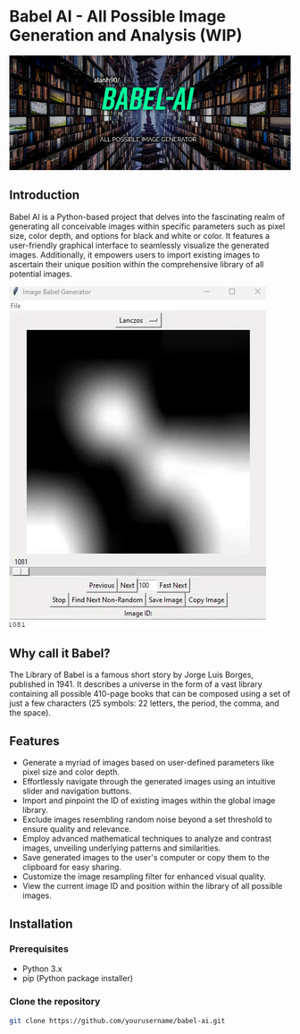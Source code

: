 # Babel AI - All Possible Image Generation and Analysis (WIP)
![Babel Cover](images/babel_cover.png)

## Introduction
Babel AI is a Python-based project that delves into the fascinating realm of generating all conceivable images within specific parameters such as pixel size, color depth, and options for black and white or color. It features a user-friendly graphical interface to seamlessly visualize the generated images. Additionally, it empowers users to import existing images to ascertain their unique position within the comprehensive library of all potential images.

![Babel Demo](images/screencapture.gif)

## Why call it Babel?
The Library of Babel is a famous short story by Jorge Luis Borges, published in 1941. It describes a universe in the form of a vast library containing all possible 410-page books that can be composed using a set of just a few characters (25 symbols: 22 letters, the period, the comma, and the space).

## Features
- Generate a myriad of images based on user-defined parameters like pixel size and color depth.
- Effortlessly navigate through the generated images using an intuitive slider and navigation buttons.
- Import and pinpoint the ID of existing images within the global image library.
- Exclude images resembling random noise beyond a set threshold to ensure quality and relevance.
- Employ advanced mathematical techniques to analyze and contrast images, unveiling underlying patterns and similarities.
- Save generated images to the user's computer or copy them to the clipboard for easy sharing.
- Customize the image resampling filter for enhanced visual quality.
- View the current image ID and position within the library of all possible images.

## Installation

### Prerequisites
- Python 3.x
- pip (Python package installer)

### Clone the repository
```bash
git clone https://github.com/yourusername/babel-ai.git

